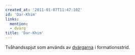 ```yaml
---
created_at: '2011-01-07T11:47:10Z'
id: 'Dar-Khim'
links:
  mention:
  - dvärg
title: 'Dar-Khim'
---
```


Tvåhandsspjut som används av [dvärgarna] i formationsstrid.

  [dvärgarna]: dvärg